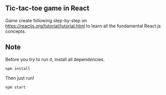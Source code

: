 ## Tic-tac-toe game in React

Game create following step-by-step on https://reactjs.org/tutorial/tutorial.html to learn all the fundamental React.js concepts.  

## Note

Before you try to run it, install all dependencies.

`npm install`

Then just run!

`npm start`